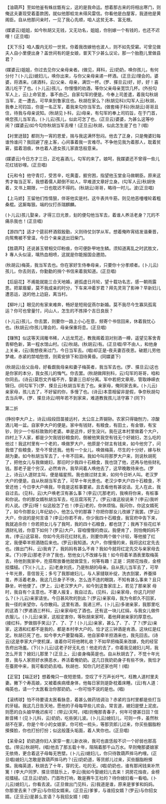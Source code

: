 <!-- { "loadSidebar": true } -->
【油葫芦】至如他釜有蛛丝甑有尘，这的是我命运。想着那古来的将相出寒门，则俺这夫妻现受着齑款困，就似他那蛟龙未得风雷信。你看他是白屋客，我道他是黄阁臣。自从他那问亲时，一见了我心先顺，咱人这贫无本、富无根。

(媒婆云)姐姐，如今秋胡又无钱，又无功名，姐姐，你别嫁一个有钱的，也还不迟哩！(正旦唱)

【天下乐】咱人腹内无珍一世贫。你着我改嫁他也波人，则不如先受窘。可曾见做夫人自小里便出身？盖世间有的是女娘，普天下少甚么议论，那一个胎胞儿里做县君？

(媒婆云)姐姐，你过去见你父亲母亲者。(做见，拜科，云)奶奶，唤你孩儿，有何分付？(卜儿云)媳妇儿，唤你出来，与你父亲母亲递一杯酒。(正旦云)理会的。婆婆，将酒来。(递酒科，云)父亲、母亲，满饮一杯。(罗、搽旦云)好，好，好！喜酒儿吃干了也。(卜儿云)孩儿，你慢慢的劝酒，等你父亲母亲宽饮几杯。(外扮勾军人上，云)上命官差，事不由己。自家勾军的便是。今奉上司差遣，着我勾秋胡当军，走一遭去。可早来到鲁家庄也。秋胡在家么？(秋胡见科)(勾军人云)秋胡，我奉上司钧旨，你是一名正军，着我来勾你当军去。(做套绳子科)(秋胡云)哥哥且住，待我与母亲说知。(秋胡见卜科，云)母亲，有勾军的奉上司钧旨，在于门首，唤您孩儿当军去。(卜儿云)孩儿，似此可怎了也。(正旦云)婆婆，为甚么这等吵闹？(媒婆云)如今勾你秋胡当军去哩！(正旦云)秋胡，似此怎生是了也？(唱)

【衬里迓鼓】都则为一宵的恩爱，揣与我这满怀愁闷。他去了正身，只是俺婆妇每谁怜谁问？我回避了座上客，心间事着我一言难尽。不争他见我为着那人，耽着贫窘，揾着泪痕，休也着人道女孩儿家直恁般意亲。

(媒婆云)今日方才三日，正吃喜酒儿，勾军的来了。娘呵，我媒婆还不曾得一些儿花红钱钞哩。(正旦唱)

【元和令】他守青灯，受苦辛，吃黄齑，捱穷困，指望他玉堂金马做朝臣。原来这秀才每当正军，我想着儒人颠倒不如人，早难道文章好立身。(勾军人云)秋胡快着，文书上期限，一日也耽迟不得的。(秋胡云)哥哥，略待一时儿。波(正旦唱)

【上马娇】王留他们性情狠，伴哥他实是村。这牛表共牛筋，则见他恶噇噇轮着粗桑棍。这厮每狠。端的仪打杀瑞麒麟。

(卜儿云)孩儿娶亲，才得三日光景，刬的便勾他当军去，着谁人养活老身？兀的不痛杀我也！(正旦唱)

【游四门】适才个筵前杯酒叙殷勤，义则待仗剑学从军。想着俺昨宵结发谐秦晋，向鸳鸯被不曾温，今日个亲亲送出旧柴门。

【胜葫芦】还说甚玉臂相交印粉痕，你可便卧甲地生鳞。须知道离乱之时武胜文，衤專人头似滚，噙热血相喷，这就是你能报国会邀勋。

(秋胡云)梅英，我当军去也。你在家好生侍奉母亲，只要你十分孝顺者。(卜儿云)孩儿，你去则去，你勤勤的捎个书信来着我知道。(正旦唱)

【后庭花】不甫能就能三合天地婚，避孤虚日月轮，望十载功名志，感一朝雨露恩。把翠眉颦，莫不我成亲的时分，下车来冲着岁君？拜先灵背了影神？早新妇儿遭恶运，送的他上边庭，离当村。

【柳叶儿】眼见的有家来难奔，畅好是短局促燕尔新婚。莫不我尽今生寡凤孤鸾运？你可也曾量忖，问山人，怎生的不拣择个吉日良辰？

(卜儿云)孩儿，你去罢，则要你一路上小心在意，频寄个书信回来，休着我忧心也。(秋胡云)你孩儿理会的，母亲保重将息。(正旦唱)

【赚煞】似这等天阔雁书稀，人远龙荒近，教我阁着泪对别酒一樽，遥望见客舍青青柳色新，第一程水馆山村。(云)秋胡。(秋胡云)有。(正旦唱)早不由人，和他身上关亲，(云)我想夜来过门，今日当军去。(唱)却正是-夜夫妻百夜恩。破题儿劳他梦魂，赤紧的禁咱愁恨，则索安排下和泪待黄昏。(同媒婆下)

(秋胡云)岳父岳母，好看觑我母亲和妻子梅英者，我当军去也。(罗、搽旦云)这也是你家的本分，我女孩儿的悔气。你去罢。(秋胡做拜别科，云)勾军的哥哥，咱和你同去。(诗云)莫怨文齐福不齐，娶妻三日却分离。军中若把文章用，管取峥嵘衣锦归。(同勾军下)(罗、搽旦云)秋胡当军去了也。亲家母，俺同家去来。(卜儿云)亲家母，孩儿去了，不好留的你，多慢了也。(诗云)本意相留非是假，争奈秋胡勾去当兵甲。(罗、搽旦诗云)明年若不到家来，难道教我孩儿活守寡？(同下)


第二折

(挣扮李大户上，诗云)段段田苗接远村，太公庄上弄猢狲。农家只得锄刨力，凉酸酒儿喝一盆。自家李大户的便是。家中有钱财，有粮食，有田土，有金银，有宝钞，则少一个标标致致的老婆。单是这件，好生没兴。我在这本村里做着个大户，四村上下人家，都是少欠我钱钞粮食的，倒被他笑我空有钱无个好媳妇，怎么吃的他过！我这村里有一个老的，唤做罗大户，他原是个财主有钱来，如今他穷了，问我借了些粮食，至今不曾还我。他有一个女儿，唤做梅英，尽生的十分好，嫁与秋胡为妻。如今秋胡当军去了，十年不回来。我如今叫将那罗大户来，则说秋胡死了，把他女儿与我做媳妇，那旧时少我四十石粮食，我也饶了他，还再与他些财礼钱。那老子是个穷汉，必然肯许。我早间着人唤他去了，这早晚敢待来也。(罗上，诗云)人道财主叫，便是福星照。我也做过财主来，如何今日听人叫。老汉罗大户的便是。自从秋胡当军去了，可早十年光景也。老汉少李大户四十石粮食，不曾还他；今日李大户唤我，毕竟是这桩事要紧。且去看他有甚说话。无人在此，我自过去。(见科，云)大户唤老汉有甚么事？(李云)兀那老的，我唤将你来，有桩事和你说。你的那女婿秋胡当军去，吃豆腐泻死了。(罗云)谁这般说来？(李云)我听的人说。(罗云)呀！似这般怎了也！(李云)老的，你休烦恼。我问你，你这女婿死了，如今你那女儿年纪幼小，他怎么守的那寡？你把你那女儿改嫁了我罢。(罗云)大户，你说的是何言语？(李云)你若不肯，你少我四十石粮食，我官府中告下来，我就追杀你！你若把女儿与了我呵，我的四十石粮食，都也饶了；我再下些花红羊酒财礼钱，你意下如何？(罗云)大户，容咱慢慢的商议。我便肯了，则怕俺妈妈不肯。(李云)这容易，你如今先将花红财礼去，则要你两个做个计较，等他接了红定，我便牵羊担酒随后来也。(罗云)我知道。大户，你慢慢的来，我将这红定先去也。(做出门科，云)我肯了，我妈妈有甚么不肯？我如今就将红定先交与亲家母去来。(下)(李云)那老子许了我也，愁他女儿不改嫁与我！如今将着羊酒表里取梅英去，待他到我家中，扢搭帮放番他就做营生，何等有趣！正是：洞房花烛夜，金榜挂擂槌。(下)(卜儿上，云)老身刘氏，乃是秋胡的母亲。自从孩儿当军去了，可早十年光景，音信皆无；多亏了我那媳妇儿，与人家缝联补绽，洗衣刮裳，养蚕择茧，养活着老身。我这几日身子不快，怎么连不连的眼跳，不知有甚么事来？且只静坐，听他便了。(罗上，云)老汉罗大户，如今到这鲁家庄上，若见了那亲家
母时，我自有个主意也。不要人报复，我自过去。(见科，云)亲家母，你这几时好么？(卜儿云)亲家请坐。今日甚风吹的到此？(罗云)亲家母，我为令郎久不回家，我一径的来望你，与你散闷。这里有酒，我递三杯。(卜儿云)多谢亲家，我那里吃的这酒？(罗递酒三杯科，云)亲家母吃了酒也。还有这一块儿红绢，与我女儿做件衣服儿。(卜儿云)亲家，这般定害你，等秋胡来家呵，着他拜谢亲家的厚意也。(接红科，罗做掴手笑云)了、了、了！(卜儿云)亲家，甚么了、了、了？(罗云)亲家，这酒和红都不是我的，都是本村李大户的。恰才这三钟酒是肯酒，这块红是红定。秋胡已死了也，如今李大户要娶梅英，他自家牵羊担酒来也，我先回去。(诗云)这是李家大户使机谋，谁着你可将他聘礼收？不如早把梅英来改嫁，免的经官告府出场羞。(下)(卜儿云)这老子好无礼也！他走的去了，你着我见媳妇儿呵，我怎么开言？媳妇儿那里？(正旦上，云)妾身梅英是也。自从秋胡去了，不觉十年光景，我与人家担好水换恶水，养活着俺奶奶。这几日我奶奶身子有些不快，我恰才在蚕房中来，我可看奶奶去咱。秋胡也．知你几时还家也呵！(唱)

【正官】【端正好】想着俺只一夜短恩情，空叹了千万声长吁气，枉教人道村里夫妻。撇下个寿高娘，又被着疾病缠身体，他每日家则是卧枕着床睡。(云)有人道：梅英也，请一个太医看治你那奶奶。--你可怕不说的是也。(唱)

【滚绣球】怕不待要请太医看脉息，着甚么做药钱调治？赤紧的当村里都是些打当的牙槌。我这几日告天地，愿他的子母每早些儿欢会。常言道，媳妇是壁上泥皮。则愿的白头娘早晚迟疾可：(带云)天呵，(唱)则俺那青春子，何年可便甚日回？信断音稀！(见卜儿科，云)奶奶，吃些粥儿波。(卜儿云)媳妇儿，可则一件，虽然秋胡不在家，你是个年小的女娘家，你可梳一梳头，等那货郎儿过来，你买些胭脂粉搽搽脸，你也打扮打扮；似这般蓬头垢面，着人笑你也。(正旦唱)

【呆骨朵】奶奶道你妇人家穿一套儿新衣袂，我可也直恁般不识一个好弱也那高低。(带云)秋胡呵，(唱)他去了那五载十年，阻隔着那千山万水。早则俺那婆娘家无依倚，更合着这子母每无笆壁。(卜儿云)媳妇儿，你只待敦葫芦摔马杓哩。(正旦唱)媳妇儿怎敢是敦葫芦摔马杓？(云)奶奶道，等货郎儿过来，买些胭脂粉搽搽。我梅英道，秋胡去了十年，穿的无，吃的无，(唱)奶奶也，谁有那闲钱来补笊篱！(李大户同罗、搽旦领鼓乐上，李云)我如今娶媳妇儿去来！洞房花烛夜，金榜挂擂槌。(正旦云)奶奶，门首吹打响，敢是赛牛王社的？待你媳妇看一看咱。(卜儿云)媳妇儿，你看去波。(正旦做出门见科，云)我道是谁，原来是爹爹和妈妈。你那里去来？(罗云)与你招女婿来。(正旦云)爹爹，与谁招女婿？(罗云)与你招女婿。(正旦云)是甚么言语？与我招女婿！(唱)

